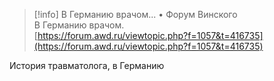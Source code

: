 > [!info] В Германию врачом... • Форум Винского  
> В Германию врачом.  
> [https://forum.awd.ru/viewtopic.php?f=1057&t=416735](https://forum.awd.ru/viewtopic.php?f=1057&t=416735)  

История травматолога, в Германию